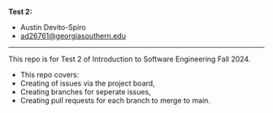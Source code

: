 **Test 2:**

* Austin Devito-Spiro
* ad26761@georgiasouthern.edu

--------------------------------------------

This repo is for Test 2 of Introduction to Software Engineering Fall 2024.
* This repo covers:
* Creating of issues via the project board,
* Creating branches for seperate issues,
* Creating pull requests for each branch to merge to main. 
